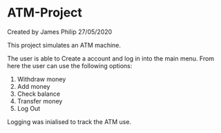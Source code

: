 # ATM-Project

Created by James Philip 27/05/2020

This project simulates an ATM machine.

The user is able to Create a account and log in into the main menu. From here the user can use the following options:
 1. Withdraw money
 2. Add money 
 3. Check balance
 4. Transfer money
 5. Log Out
 
 Logging was inialised to track the ATM use.
